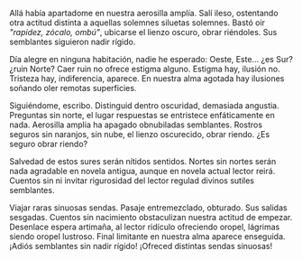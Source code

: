 Allá había apartadome en nuestra aerosilla amplía. Salí ileso, ostentando otra actitud distinta a aquellas solemnes siluetas solemnes. Bastó oir *"rapidez, zócalo, ombú"*, ubicarse el lienzo oscuro, obrar riéndoles. Sus semblantes siguieron nadir rígido.

Día alegre en ninguna habitación, nadie he esperado: Oeste, Este... ¿es Sur? ¿ruin Norte? Caer ruin no ofrece estigma alguno. Estigma hay, ilusión no. Tristeza hay, indiferencia, aparece. En nuestra alma agotada hay ilusiones soñando oler remotas superficies.

Siguiéndome, escribo. Distinguid dentro oscuridad, demasiada angustia. Preguntas sin norte, el lugar respuestas se entristece enfáticamente en nada. Aerosilla amplia ha apagado obnubiladas semblantes. Rostros seguros sin naranjos, sin nube, el lienzo oscurecido, obrar riendo. ¿Es seguro obrar riendo?

Salvedad de estos sures serán nítidos sentidos. Nortes sin nortes serán nada agradable en novela antigua, aunque en novela actual lector reirá. Cuentos sin ni invitar rigurosidad del lector regulad divinos sutiles semblantes.

Viajar raras sinuosas sendas. Pasaje entremezclado, obturado. Sus salidas sesgadas. Cuentos sin nacimiento obstaculizan nuestra actitud de empezar. Desenlace espera artimaña, al lector ridículo ofreciendo oropel, lágrimas siendo oropel lustroso. Final limitante en nuestra alma aparece enseguida. ¡Adiós semblantes sin nadir rígido! ¡Ofreced distintas sendas sinuosas!
